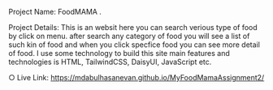 Project Name: FoodMAMA .

Project Details: This is an websit here you can search verious type of food  by click on menu. after search any category of food you will see a list of such kin of food and when you click specfice food you can see more detail of food. I use some technology to build this site main features and technologies is HTML, TailwindCSS,
DaisyUI, JavaScript etc.

○ Live Link: https://mdabulhasanevan.github.io/MyFoodMamaAssignment2/
